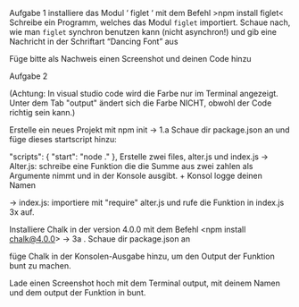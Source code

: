 Aufgabe 1
installiere das Modul ‘ figlet ‘ mit dem Befehl >npm install figlet<
Schreibe ein Programm, welches das Modul `figlet` importiert. Schaue nach, wie man `figlet` synchron benutzen kann (nicht asynchron!) und gib eine Nachricht in der Schriftart “Dancing Font” aus

Füge bitte als Nachweis einen Screenshot und deinen Code hinzu

Aufgabe 2

(Achtung: In visual studio code wird die Farbe nur im Terminal angezeigt. Unter dem Tab "output" ändert sich die Farbe NICHT, obwohl der Code richtig sein kann.)

 Erstelle ein neues Projekt mit npm init
→ 1.a Schaue dir package.json an und füge dieses startscript hinzu:


"scripts": {
"start": "node ."
},
Erstelle zwei files, alter.js und index.js
→ Alter.js: schreibe eine Funktion die die Summe aus zwei zahlen als Argumente nimmt und in der Konsole ausgibt. + Konsol logge deinen Namen

→ index.js: importiere mit "require" alter.js und rufe die Funktion in index.js 3x auf.

Installiere Chalk in der version 4.0.0 mit dem Befehl <npm install chalk@4.0.0>
→ 3a . Schaue dir package.json an

füge Chalk in der Konsolen-Ausgabe hinzu, um den Output der Funktion bunt zu machen.


Lade einen Screenshot hoch mit dem Terminal output, mit deinem Namen und dem output der Funktion in bunt.
